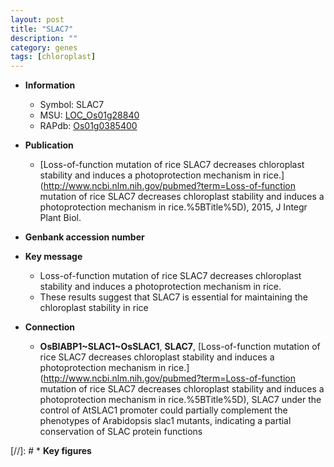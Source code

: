 ```yaml
---
layout: post
title: "SLAC7"
description: ""
category: genes
tags: [chloroplast]
---
```


* **Information**  
    + Symbol: SLAC7  
    + MSU: [LOC_Os01g28840](http://rice.uga.edu/cgi-bin/ORF_infopage.cgi?orf=LOC_Os01g28840)  
    + RAPdb: [Os01g0385400](https://rapdb.dna.affrc.go.jp/locus/?name=Os01g0385400)  

* **Publication**  
    + [Loss-of-function mutation of rice SLAC7 decreases chloroplast stability and induces a photoprotection mechanism in rice.](http://www.ncbi.nlm.nih.gov/pubmed?term=Loss-of-function mutation of rice SLAC7 decreases chloroplast stability and induces a photoprotection mechanism in rice.%5BTitle%5D), 2015, J Integr Plant Biol.

* **Genbank accession number**  

* **Key message**  
    + Loss-of-function mutation of rice SLAC7 decreases chloroplast stability and induces a photoprotection mechanism in rice.
    + These results suggest that SLAC7 is essential for maintaining the chloroplast stability in rice

* **Connection**  
    + __OsBIABP1~SLAC1~OsSLAC1__, __SLAC7__, [Loss-of-function mutation of rice SLAC7 decreases chloroplast stability and induces a photoprotection mechanism in rice.](http://www.ncbi.nlm.nih.gov/pubmed?term=Loss-of-function mutation of rice SLAC7 decreases chloroplast stability and induces a photoprotection mechanism in rice.%5BTitle%5D), SLAC7 under the control of AtSLAC1 promoter could partially complement the phenotypes of Arabidopsis slac1 mutants, indicating a partial conservation of SLAC protein functions

[//]: # * **Key figures**  


